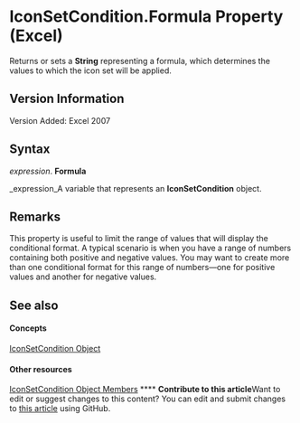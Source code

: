 
# IconSetCondition.Formula Property (Excel)

Returns or sets a  **String** representing a formula, which determines the values to which the icon set will be applied.


## Version Information

Version Added: Excel 2007 


## Syntax

 _expression_. **Formula**

 _expression_A variable that represents an  **IconSetCondition** object.


## Remarks

This property is useful to limit the range of values that will display the conditional format. A typical scenario is when you have a range of numbers containing both positive and negative values. You may want to create more than one conditional format for this range of numbers—one for positive values and another for negative values.


## See also


#### Concepts


 [IconSetCondition Object](e3c4ef69-4d95-87c9-5059-805775288e24.md)
#### Other resources


 [IconSetCondition Object Members](5ea20648-be46-7b8b-be31-368fc98329ab.md)
****   **Contribute to this article**Want to edit or suggest changes to this content? You can edit and submit changes to  [this article](https://github.com/jhershey00/VBA_Excel_Test/OpenXMLCon/articles/c09e8f84-a01c-4ffd-46b1-5efaae0849a0.md) using GitHub.

